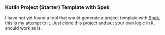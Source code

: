 ### Kotlin Project (Starter) Template with Spek

I have not yet found a tool that would generate a project template with [Spek](https://www.spekframework.org/), this is my attempt to it.
Just clone this project and put your own logic in it, should work as is.
